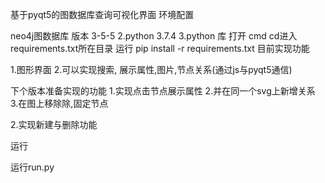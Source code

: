 ﻿基于pyqt5的图数据库查询可视化界面
环境配置


neo4j图数据库 版本 3-5-5
2.python 3.7.4
3.python 库
打开 cmd cd进入requirements.txt所在目录 运行 pip install -r requirements.txt
目前实现功能

1.图形界面 
2.可以实现搜索,
展示属性,图片,节点关系(通过js与pyqt5通信)

下个版本准备实现的功能
1.实现点击节点展示属性 
2.并在同一个svg上新增关系
3.在图上移除除,固定节点

2.实现新建与删除功能

运行

运行run.py